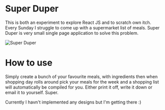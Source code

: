 # Super Duper

This is both an experiment to explore React JS and to scratch own itch. Every Sunday I struggle to come up with a supermarket list of meals. Super Duper is very small single page application to solve this problem. 

![Super Duper](http://i.imgur.com/rkFIr6c.gif?1 "Super Duper")

# How to use

Simply create a bunch of your favourite meals, with ingredients then when shopping day rolls around pick your meals for the week and a shopping list will automatically be compiled for you. Either print it off, write it down or email it to yourself. Super.

Currently I havn't implemented any designs but I'm getting there :)
